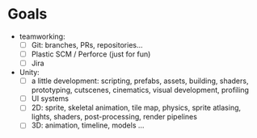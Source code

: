 # Goals

- teamworking:
  - [ ] Git: branches, PRs, repositories…
  - [ ] Plastic SCM / Perforce (just for fun)
  - [ ] Jira
- Unity:
	- [ ] a little development: scripting, prefabs, assets, building, shaders, prototyping, cutscenes, cinematics, visual development, profiling
	- [ ] UI systems
	- [ ] 2D: sprite, skeletal animation, tile map, physics, sprite atlasing, lights, shaders, post-processing, render pipelines
	- [ ] 3D: animation, timeline, models …